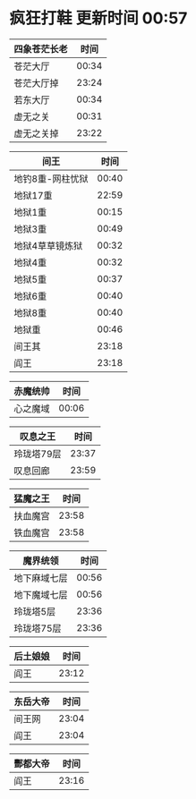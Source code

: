 # 疯狂打鞋 更新时间 00:57

| 四象苍茫长老   | 时间    |
|--------|-------|
| 苍茫大厅 | 00:34 |
| 苍茫大厅掉 | 23:24 |
| 若东大厅 | 00:34 |
| 虚无之关 | 00:31 |
| 虚无之关掉 | 23:22 |

| 间王   | 时间    |
|--------|-------|
| 地钓8重-网柱忧狱 | 00:40 |
| 地狱17重 | 22:59 |
| 地狱1重 | 00:15 |
| 地狱3重 | 00:49 |
| 地狱4草草镜炼狱 | 00:32 |
| 地狱4重 | 00:32 |
| 地狱5重 | 00:37 |
| 地狱6重 | 00:40 |
| 地狱8重 | 00:40 |
| 地狱重 | 00:46 |
| 间王其 | 23:18 |
| 阎王 | 23:18 |

| 赤魔统帅   | 时间    |
|--------|-------|
| 心之魔域 | 00:06 |

| 叹息之王   | 时间    |
|--------|-------|
| 玲珑塔79层 | 23:37 |
| 叹息回廊 | 23:59 |

| 猛魔之王   | 时间    |
|--------|-------|
| 扶血魔宫 | 23:58 |
| 铁血魔宫 | 23:58 |

| 魔界统领   | 时间    |
|--------|-------|
| 地下麻域七层 | 00:56 |
| 地下魔域七层 | 00:56 |
| 玲珑塔5层 | 23:36 |
| 玲珑塔75层 | 23:36 |

| 后土娘娘   | 时间    |
|--------|-------|
| 阎王 | 23:12 |

| 东岳大帝   | 时间    |
|--------|-------|
| 间王网 | 23:04 |
| 阎王 | 23:04 |

| 酆都大帝   | 时间    |
|--------|-------|
| 阎王 | 23:16 |